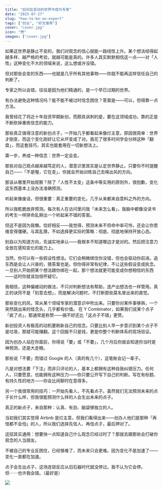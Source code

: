 ```yaml
---
title: "如何在变动的世界中成为专家"
date: "2025-07-27"
slug: "how-to-be-an-expert"
tags: ["创业", "好文推荐"]
cover: "cover.jpg"
icon: "😎"
images: ["cover.jpg"]
---
```

如果这世界是静止不变的，我们对观念的信心就能一路线性上升。某个想法经得起越多样、越严格的考验，就越可能是真的。许多人其实默默相信这一点——对「人性」这种变化不大的领域来说，这么想或许没错。



但对那些会变的东西——也就是几乎所有其他事物——你就不能再这样信任自己的判断了。



专家之所以会错，往往是因为他们精通的，是一个早已过期的世界。



有办法避免这种情况吗？能不能不被过时信念困住？答案是——可以，但得靠一点方法。



我曾经花了将近十年投资早期新创，而颇具讽刺的是，要在这领域成功，靠的正是不断砍掉重练信念的能力。



那些真正值得注意的新创点子，一开始几乎都看起来像烂主意，原因很简单：世界才刚变，而这个变化刚好让它从坏变成了对。我花了很多时间学会分辨这种「翻盘」，而这套技巧，其实也能套用在一切新想法上。



第一步，养成一种信念：世界一定会变。



那些对自己观点越来越笃定的人，潜意识里其实是认定世界静止。只要你不时提醒自己——「不是喔，它在变」，你就会开始训练自己去嗅出风的方向。



那该从哪里开始观察？除了「人性不太变」这条中等实用的原则外，很抱歉，变化这东西基本上没办法准确预测。



听起来像废话，但很重要：真正重要的变化，几乎从来都来自意料之外的方向。



所以我乾脆放弃预测。每次有人在访问里问我「未来怎么看」，我脑中都像没读书的考生一样拼命乱掰出一个听起来不错的答案。



但这不是因为我懒。恰好相反——我觉得，预测未来不但命中率可怜，还会让你思维变得僵硬。与其乱猜，不如选择更实际的策略：彻底、彻底地保持开放心态。



别自以为知道方向，先诚实地承认——我根本不知道哪边才是对的。然后把注意力全放在感知变化的能力上。



当然，你可以有一些假设性想法。它们会稍微绑住你没错，但也会驱动你前进。追东西是会让人兴奋的，猜答案也是。但你得非常有纪律，不让这些假设变成执念。
一旦别人开始把某个想法跟你绑在一起，那个想法就更可能变成你想相信的东西——这时你就该加倍怀疑它。



我相信，这种偏被动的做法，不只对判断想法有帮助，连产出想法也一样管用。真正的诀窍不是「刻意去想」，而是解决问题时，不打断那些莫名冒出来的直觉。



那些变化的风，常从某个领域专家的潜意识中吹出来。只要你对某件事够熟，一个突然跳出来的怪念头，几乎都有价值。
在 Y Combinator，如果我们说某个点子「疯了点」，那通常是称赞——搞不好还比「这点子不错」更赞。



新创投资人有极高的动机要刷新自己的信念。只要比别人早一步意识到某个点子不是垃圾，那就可能赚翻。这个回报不只是钱，更是你整个判断体系的现场验证。



因为创办人站在你面前，你得说「要」或「不要」，几个月后你就会知道你当时是神预测，还是大走眼。



那些说「不要」而错过 Google 的人（真的有几个），这笔帐会记一辈子。



凡是对想法要「下注」而非只评论的人，基本上都拥有这种自我纠错压力。任何人，只要愿意，也能拥有这种压力——你只要公开写下自己的判断。写在有标题、有持久性的地方——你会比闲聊时在意得多。



另一个我很常用的技巧：一开始先看人，不先看点子。虽然我们无法预测未来的点子长什么样，但我很能预测什么样的人会生出未来的点子。



真正的新点子，来自那种：认真、有劲、脑袋够独立的人。



当初我们其实觉得 Airbnb 是烂主意，但我们看得出来——创办人他们是那种「再怪都不会怕」的人，所以我们选择先信人、再信点子，最后押对了。



这招其实通用：想要快一点知道自己什么观念已经过时了？那就去跟那些会打破你观念的人当朋友。



不被自己的专业反困住，已经够难了，而未来只会更难。因为变化不是加速了——变化一直都在加速。



点子会生出点子，这场连锁反应从旧石器时代就没停过。我不认为它会停。
但⋯⋯也许我会错。（最好是）




![](https://prod-files-secure.s3.us-west-2.amazonaws.com/112d0858-5090-4d34-a606-b75eb8d65fd2/46476355-9cf3-4e99-9b7a-3531bc426380/1000202064.png?X-Amz-Algorithm=AWS4-HMAC-SHA256&X-Amz-Content-Sha256=UNSIGNED-PAYLOAD&X-Amz-Credential=ASIAZI2LB466RTEBFCCN%2F20250923%2Fus-west-2%2Fs3%2Faws4_request&X-Amz-Date=20250923T143519Z&X-Amz-Expires=3600&X-Amz-Security-Token=IQoJb3JpZ2luX2VjEL7%2F%2F%2F%2F%2F%2F%2F%2F%2F%2FwEaCXVzLXdlc3QtMiJIMEYCIQD33c2G3BfCJIseyRyWSCTcAiN6Jq9cqlDHm5xeisTZVQIhAN642kKnVXHCL9qBtCoIRa6TdrAClzAk2lpMu726H6LiKv8DCEcQABoMNjM3NDIzMTgzODA1IgxOLhngQN4CDCkdAU0q3APhbfiAWXu3iXtDlTiOE517jlWzunWl%2Fk6%2BqYN7JHcCWag%2BeLko9aZzJgaSasjAsSiGz2l2mD1IqA%2FqUtL9x8NUVlqhPfeTZpWRoJDLek89fjlEOijeE7PX3YI6kXdM8SrASo2aeuTW4hT5wM2KS9qSwxlpa6Q0iTYSqBpCJ0Fa0ndt9rLyZ5HBtVNX9%2BvI7Dr%2B0O3WG%2FbqCkdwDe3oitmVhKKt3jMAyBicrs37DxDmYBa0iunTR2OqOEh7Mjjww0%2Fek4Gj0jKb85u2MwUggSO0Hdtaf%2BHYxqw3F6n5tNM3rfMvXNSMNo9EVgBlaCwomtKLuK8dXZRDJoM23DpZKB4CVC2jI4O287fGMDIRc%2BPDcom5lsUEyKeVV%2BlVmc4%2FrjT8uY4JI1DJitkXk3WidY7TWUzUItzuKOSObdHIZF5i%2BfQVbv0l0hLTZtlzP4Bg7xWYJvSD8ZW6veha6h9kAm1AbXetMzDjPU4EWis2iUAqbRmMc2njt1H5PQ2nK2oPrX24NpCq4UPaiFH7Z0J84q34LdZ28tRm74My8IT9EArW2CAHHY338hyhh4xPL2%2Bb0ky4FtHxHwafieYnZClKN7M7Xp5%2FC7RY7z5YPd5%2F5jG0X3sAUWSZbfccFA8TaTDh1srGBjqkAXuuJE9yUjsYnBeE011ieuvtPgB0XgJ9OSns2HX%2FOD3JmFhdH%2BH8BAHRuKWD6SIB5GiA2Dm8jXff%2FLcNZRof5I%2BJ8u1IHMfp2baSrtMmf%2F20hoX57v%2FkRLpw985F9DXGY3yDllMXsFAcZZGqGPLzw2g%2FE03vvkLJZK%2FYOyXzrfkfPxdcTq1PzOB97ZIyUrZFTteIvKdxKS5WY0TS63n7X%2F9KsLJb&X-Amz-Signature=54bee68767b81797b9948baffbcf1e15c0af8ad93cb6688dabd85bcadfdf4a42&X-Amz-SignedHeaders=host&x-amz-checksum-mode=ENABLED&x-id=GetObject)

